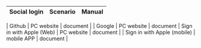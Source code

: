 | Social login                         | Scenario       | Manual                                                                                                         |
| ---------------------------------- | -------------- | ---------------------------------------------------------------------------------------------------------------- |

| Github                             | PC website        | <router-link to="/connections/github/" target="_blank">document</router-link>                                |
| Google                             | PC website        | <router-link to="/connections/google/" target="_blank">document</router-link>
| Sign in with Apple (Web)       | PC website        | <router-link to="/connections/apple-web/" target="_blank">document</router-link>                             |
| Sign in with Apple (mobile)       | mobile APP       | <router-link to="/connections/apple/" target="_blank">document</router-link>                                 |
